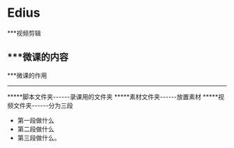 # Edius
***视频剪辑

***微课的内容
----------

***微课的作用

----------

*****脚本文件夹------录课用的文件夹
*****素材文件夹------放置素材
*****视频文件夹------分为三段
* 第一段做什么
* 第二段做什么
* 第三段做什么。
